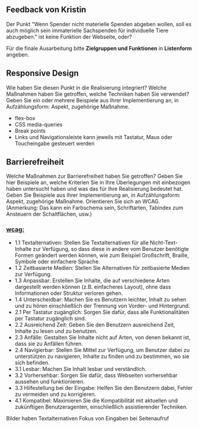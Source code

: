 ## Feedback von Kristin
Der Punkt "Wenn Spender nicht materielle Spenden abgeben wollen, soll es auch möglich sein immaterielle Sachspenden für individuelle Tiere abzugeben." ist keine Funktion der Webseite, oder?

Für die finale Ausarbeitung bitte **Zielgruppen und Funktionen** in **Listenform** angeben.


## Responsive Design
Wie haben Sie diesen Punkt in die Realisierung integriert? Welche Maßnahmen haben Sie getroffen, welche Techniken haben Sie verwendet? Geben Sie ein oder mehrere Beispiele aus Ihrer Implementierung an, in Aufzählungsform: Aspekt, zugehörige Maßnahme.
- flex-box
- CSS media-queries
- Break points
- Links und Navigationsleiste kann jeweils mit Tastatur, Maus oder Toucheingabe gesteuert werden

## Barrierefreiheit
Welche Maßnahmen zur Barrierefreiheit haben Sie getroffen? Geben Sie hier Beispiele an, welche Kriterien Sie in Ihre Überlegungen mit einbezogen haben untersucht haben und was das für Ihre Realisierung bedeutet hat. Geben Sie Beispiele aus Ihrer Implementierung an, in Aufzählungsform:
Aspekt, zugehörige Maßnahme. Orientieren Sie sich an WCAG.
(Anmerkung: Das kann ein Farbschema sein, Schriftarten, Tabindex zum Ansteuern der Schaltflächen, usw.)

### [wcag:](https://www.einfach-fuer-alle.de/wcag2.0/uebersetzungen/How-to-Meet-WCAG-2.0/#toc)
- 1.1 Textalternativen: Stellen Sie Textalternativen für alle Nicht-Text-Inhalte zur Verfügung, so dass diese in andere vom Benutzer benötigte Formen geändert werden können, wie zum Beispiel Großschrift, Braille, Symbole oder einfachere Sprache.
- 1.2 Zeitbasierte Medien: Stellen Sie Alternativen für zeitbasierte Medien zur Verfügung.
- 1.3 Anpassbar: Erstellen Sie Inhalte, die auf verschiedene Arten dargestellt werden können (z.B. einfacheres Layout), ohne dass Informationen oder Struktur verloren gehen.
- 1.4 Unterscheidbar: Machen Sie es Benutzern leichter, Inhalt zu sehen und zu hören einschließlich der Trennung von Vorder- und Hintergrund.
- 2.1 Per Tastatur zugänglich: Sorgen Sie dafür, dass alle Funktionalitäten per Tastatur zugänglich sind.
- 2.2 Ausreichend Zeit: Geben Sie den Benutzern ausreichend Zeit, Inhalte zu lesen und zu benutzen.
- 2.3 Anfälle: Gestalten Sie Inhalte nicht auf Arten, von denen bekannt ist, dass sie zu Anfällen führen.
- 2.4 Navigierbar: Stellen Sie Mittel zur Verfügung, um Benutzer dabei zu unterstützen zu navigieren, Inhalte zu finden und zu bestimmen, wo sie sich befinden.
- 3.1 Lesbar: Machen Sie Inhalt lesbar und verständlich.
- 3.2 Vorhersehbar: Sorgen Sie dafür, dass Webseiten vorhersehbar aussehen und funktionieren.
- 3.3 Hilfestellung bei der Eingabe: Helfen Sie den Benutzern dabei, Fehler zu vermeiden und zu korrigieren.
- 4.1 Kompatibel: Maximieren Sie die Kompatibilität mit aktuellen und zukünftigen Benutzeragenten, einschließlich assistierender Techniken.

Bilder haben Textalternativen
Fokus von Eingaben bei Seitenaufruf